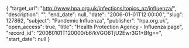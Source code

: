 {
  "target_url": "http://www.hpa.org.uk/infections/topics_az/influenza/", 
  "description": "", 
  "end_date": null, 
  "date": "2006-01-01T12:00:00", 
  "slug": 127862, 
  "subject": "Pandemic Influenza", 
  "publisher": "hpa.org.uk", 
  "open_access": true, 
  "title": "Health Protection Agency - Influenza page", 
  "record_id": "20060101T120000/b6/kVGO6TjU2Ewr3G1+Bfg==", 
  "start_date": null
}


